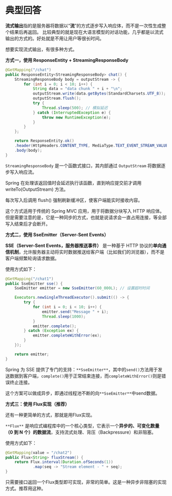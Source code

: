 # 典型回答


**流式输出**指的是服务器将数据以“**流**”的方式逐步写入响应体，而不是一次性生成整个结果后再返回。 比较典型的就是现在大语言模型的对话功能，几乎都是以流式输出的方式的。好处就是不用让用户等很长时间。



想要实现流式输出，有很多种方式。



**方式一，使用 ResponseEntity + StreamingResponseBody**



```java
@GetMapping("/chat")
public ResponseEntity<StreamingResponseBody> chat() {
    StreamingResponseBody body = outputStream -> {
        for (int i = 0; i < 10; i++) {
            String data = "data chunk " + i + "\n";
            outputStream.write(data.getBytes(StandardCharsets.UTF_8));
            outputStream.flush();
            try {
                Thread.sleep(500); // 模拟延迟
            } catch (InterruptedException e) {
                throw new RuntimeException(e);
            }
        }
    };

    return ResponseEntity.ok()
    .header(HttpHeaders.CONTENT_TYPE, MediaType.TEXT_EVENT_STREAM_VALUE)
    .body(body);
}
```



`StreamingResponseBody` 是一个函数式接口，其内部通过 `OutputStream` 将数据逐步写入响应流。



Spring 在处理该返回值时会延迟执行该函数，直到响应提交前才调用 writeTo(OutputStream) 方法。

每次写入后调用 flush() 强制刷新缓冲区，使客户端能实时接收内容。



这个方式适用于传统的 Spring MVC 应用，用于将数据分块写入 HTTP 响应体。但是需要注意的是，它是一种同步的方式，也就是说请求会一直占用连接，等全部写入结束后才会断开。







**方式二，使用 SseEmitter（Server-Sent Events）**



**SSE（Server-Sent Events，服务器推送事件）** 是一种基于 HTTP 协议的**单向通信机制**，允许服务器主动将实时数据推送给客户端（比如我们的浏览器），而不是客户端频繁轮询请求数据。  



使用方式如下：



```java
@GetMapping("/chat1")
public SseEmitter sse() {
    SseEmitter emitter = new SseEmitter(60_000L); // 设置超时时间

    Executors.newSingleThreadExecutor().submit(() -> {
        try {
            for (int i = 0; i < 10; i++) {
                emitter.send("Message " + i);
                Thread.sleep(1000);
            }
            emitter.complete();
        } catch (Exception ex) {
            emitter.completeWithError(ex);
        }
    });

    return emitter;
}
```



 Spring 为 SSE 提供了专门的支持：`**SseEmitter**`，其中的`send()`方法用于发送数据到客户端，`complete()`用于正常结束连接，而`completeWithError()`则是错误终止连接。



这个方案可以做成异步，即通过线程池不断的向`**SseEmitter**`中send数据。





**方式三：使用 Flux实现（推荐）**



还有一种更简单的方式，那就是用Flux实现。



`**Flux**` 是响应式编程库中的一个核心类型，它表示一个**异步的、可变化数量（0 到 N 个）的数据流**，支持流式处理、背压（Backpressure）和非阻塞。



使用方式如下：



```java
@GetMapping(value = "/chat2")
public Flux<String> fluxStream() {
    return Flux.interval(Duration.ofSeconds(1))
            .map(seq -> "Stream element - " + seq);
}
```



只需要接口返回一个Flux类型即可实现，非常的简单。这是一种异步非阻塞的实现方式。推荐用这种。

